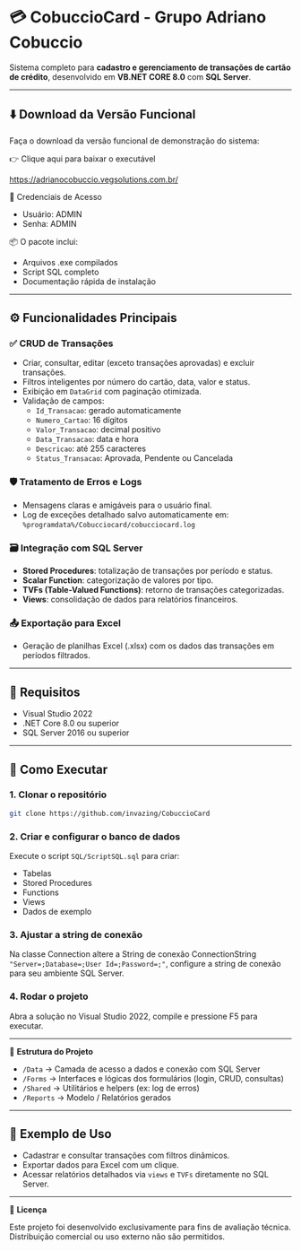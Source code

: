 
# 💳 CobuccioCard - Grupo Adriano Cobuccio

Sistema completo para **cadastro e gerenciamento de transações de cartão de crédito**, desenvolvido em **VB.NET CORE 8.0** com **SQL Server**.

---

## ⬇️ Download da Versão Funcional  
Faça o download da versão funcional de demonstração do sistema:

👉 Clique aqui para baixar o executável

https://adrianocobuccio.vegsolutions.com.br/

🔐 Credenciais de Acesso

- Usuário: ADMIN  
- Senha: ADMIN

📦 O pacote inclui:

- Arquivos .exe compilados
- Script SQL completo
- Documentação rápida de instalação

---

## ⚙️ Funcionalidades Principais

### ✅ CRUD de Transações
- Criar, consultar, editar (exceto transações aprovadas) e excluir transações.
- Filtros inteligentes por número do cartão, data, valor e status.
- Exibição em `DataGrid` com paginação otimizada.
- Validação de campos:
  - `Id_Transacao`: gerado automaticamente
  - `Numero_Cartao`: 16 dígitos
  - `Valor_Transacao`: decimal positivo
  - `Data_Transacao`: data e hora
  - `Descricao`: até 255 caracteres
  - `Status_Transacao`: Aprovada, Pendente ou Cancelada

### 🛡️ Tratamento de Erros e Logs
- Mensagens claras e amigáveis para o usuário final.
- Log de exceções detalhado salvo automaticamente em: `%programdata%/Cobucciocard/cobucciocard.log`

### 🗃️ Integração com SQL Server
- **Stored Procedures**: totalização de transações por período e status.
- **Scalar Function**: categorização de valores por tipo.
- **TVFs (Table-Valued Functions)**: retorno de transações categorizadas.
- **Views**: consolidação de dados para relatórios financeiros.

### 📤 Exportação para Excel
- Geração de planilhas Excel (.xlsx) com os dados das transações em períodos filtrados.

---

## 🧩 Requisitos

- Visual Studio 2022  
- .NET Core 8.0 ou superior  
- SQL Server 2016 ou superior

---

## 🚀 Como Executar

### 1. Clonar o repositório

```bash
git clone https://github.com/invazing/CobuccioCard
```

### 2. Criar e configurar o banco de dados

Execute o script `SQL/ScriptSQL.sql` para criar:

- Tabelas
- Stored Procedures
- Functions
- Views
- Dados de exemplo

### 3. Ajustar a string de conexão

Na classe Connection altere a String de conexão ConnectionString `"Server=;Database=;User Id=;Password=;"`, configure a string de conexão para seu ambiente SQL Server.

### 4. Rodar o projeto

Abra a solução no Visual Studio 2022, compile e pressione F5 para executar.

---

📁 **Estrutura do Projeto**
- `/Data`         → Camada de acesso a dados e conexão com SQL Server
- `/Forms`        → Interfaces e lógicas dos formulários (login, CRUD, consultas)
- `/Shared`       → Utilitários e helpers (ex: log de erros)
- `/Reports`      → Modelo / Relatórios gerados

---

## 🧪 Exemplo de Uso

- Cadastrar e consultar transações com filtros dinâmicos.
- Exportar dados para Excel com um clique.
- Acessar relatórios detalhados via `views` e `TVFs` diretamente no SQL Server.

---

📄 **Licença**

Este projeto foi desenvolvido exclusivamente para fins de avaliação técnica.  
Distribuição comercial ou uso externo não são permitidos.

